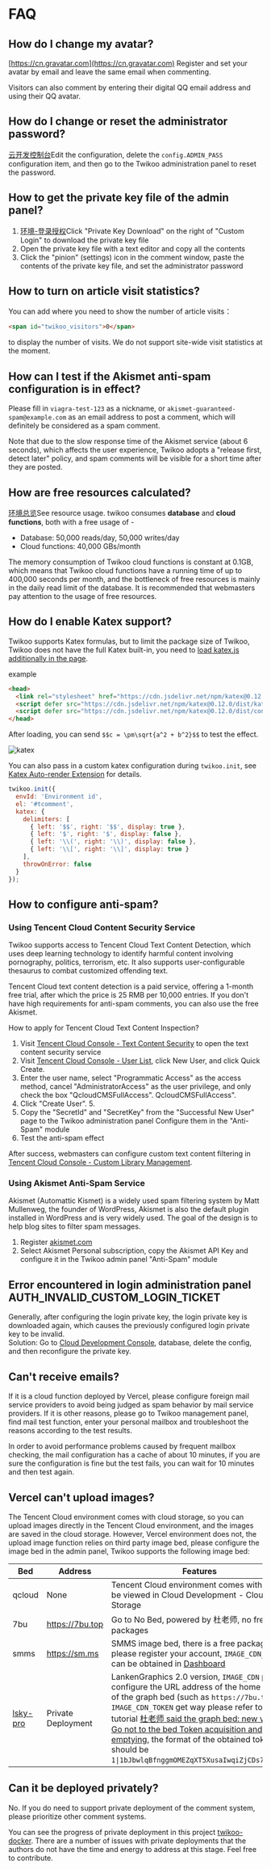# FAQ

## How do I change my avatar?

[https://cn.gravatar.com](https://cn.gravatar.com) Register and set your avatar by email and leave the same email when commenting.

Visitors can also comment by entering their digital QQ email address and using their QQ avatar.

## How do I change or reset the administrator password?

[云开发控制台](https://console.cloud.tencent.com/tcb/database/collection/config)Edit the configuration, delete the `config.ADMIN_PASS `configuration item, and then go to the Twikoo administration panel to reset the password.

## How to get the private key file of the admin panel?

1. [环境-登录授权](https://console.cloud.tencent.com/tcb/env/login)Click "Private Key Download" on the right of "Custom Login" to download the private key file
2. Open the private key file with a text editor and copy all the contents
3. Click the "pinion" (settings) icon in the comment window, paste the contents of the private key file, and set the administrator password

## How to turn on article visit statistics?

You can add where you need to show the number of article visits：

``` html
<span id="twikoo_visitors">0</span>
```

to display the number of visits. We do not support site-wide visit statistics at the moment.

## How can I test if the Akismet anti-spam configuration is in effect?

Please fill in `viagra-test-123` as a nickname, or `akismet-guaranteed-spam@example.com` as an email address to post a comment, which will definitely be considered as a spam comment.

Note that due to the slow response time of the Akismet service (about 6 seconds), which affects the user experience, Twikoo adopts a "release first, detect later" policy, and spam comments will be visible for a short time after they are posted.

## How are free resources calculated?

[环境总览](https://console.cloud.tencent.com/tcb/env/overview)See resource usage. twikoo consumes **database** and **cloud functions**, both with a free usage of -

* Database: 50,000 reads/day, 50,000 writes/day
* Cloud functions: 40,000 GBs/month

The memory consumption of Twikoo cloud functions is constant at 0.1GB, which means that Twikoo cloud functions have a running time of up to 400,000 seconds per month, and the bottleneck of free resources is mainly in the daily read limit of the database. It is recommended that webmasters pay attention to the usage of free resources.

## How do I enable Katex support?

Twikoo supports Katex formulas, but to limit the package size of Twikoo, Twikoo does not have the full Katex built-in, you need to [load katex.js additionally in the page](https://katex.org/docs/browser.html).

example

``` html
<head>
  <link rel="stylesheet" href="https://cdn.jsdelivr.net/npm/katex@0.12.0/dist/katex.min.css" integrity="sha384-AfEj0r4/OFrOo5t7NnNe46zW/tFgW6x/bCJG8FqQCEo3+Aro6EYUG4+cU+KJWu/X" crossorigin="anonymous">
  <script defer src="https://cdn.jsdelivr.net/npm/katex@0.12.0/dist/katex.min.js" integrity="sha384-g7c+Jr9ZivxKLnZTDUhnkOnsh30B4H0rpLUpJ4jAIKs4fnJI+sEnkvrMWph2EDg4" crossorigin="anonymous"></script>
  <script defer src="https://cdn.jsdelivr.net/npm/katex@0.12.0/dist/contrib/auto-render.min.js" integrity="sha384-mll67QQFJfxn0IYznZYonOWZ644AWYC+Pt2cHqMaRhXVrursRwvLnLaebdGIlYNa" crossorigin="anonymous"></script>
</head>
```

After loading, you can send `$$c = \pm\sqrt{a^2 + b^2}$$` to test the effect.

![katex](../static/katex.png)

You can also pass in a custom katex configuration during `twikoo.init`, see [Katex Auto-render Extension](https://katex.org/docs/autorender.html) for details.

``` js
twikoo.init({
  envId: 'Environment id',
  el: '#tcomment',
  katex: {
    delimiters: [
      { left: '$$', right: '$$', display: true },
      { left: '$', right: '$', display: false },
      { left: '\\(', right: '\\)', display: false },
      { left: '\\[', right: '\\]', display: true }
    ],
    throwOnError: false
  }
});
```

## How to configure anti-spam?

### Using Tencent Cloud Content Security Service

Twikoo supports access to Tencent Cloud Text Content Detection, which uses deep learning technology to identify harmful content involving pornography, politics, terrorism, etc. It also supports user-configurable thesaurus to combat customized offending text.

Tencent Cloud text content detection is a paid service, offering a 1-month free trial, after which the price is 25 RMB per 10,000 entries. If you don't have high requirements for anti-spam comments, you can also use the free Akismet.

How to apply for Tencent Cloud Text Content Inspection?

1. Visit [Tencent Cloud Console - Text Content Security](https://console.cloud.tencent.com/cms/text/overview) to open the text content security service
2. Visit [Tencent Cloud Console - User List](https://console.cloud.tencent.com/cam), click New User, and click Quick Create.
3. Enter the user name, select "Programmatic Access" as the access method, cancel "AdministratorAccess" as the user privilege, and only check the box "QcloudCMSFullAccess". QcloudCMSFullAccess".
4. Click "Create User". 5.
5. Copy the "SecretId" and "SecretKey" from the "Successful New User" page to the Twikoo administration panel Configure them in the "Anti-Spam" module
6. Test the anti-spam effect

After success, webmasters can configure custom text content filtering in [Tencent Cloud Console - Custom Library Management](https://console.cloud.tencent.com/cms/text/lib).

### Using Akismet Anti-Spam Service

Akismet (Automattic Kismet) is a widely used spam filtering system by Matt Mullenweg, the founder of WordPress, Akismet is also the default plugin installed in WordPress and is very widely used. The goal of the design is to help blog sites to filter spam messages.

1. Register [akismet.com](https://akismet.com)
2. Select Akismet Personal subscription, copy the Akismet API Key and configure it in the Twikoo admin panel "Anti-Spam" module

## Error encountered in login administration panel AUTH_INVALID_CUSTOM_LOGIN_TICKET

Generally, after configuring the login private key, the login private key is downloaded again, which causes the previously configured login private key to be invalid.<br>
Solution: Go to [Cloud Development Console](https://console.cloud.tencent.com/tcb/database/collection/config), database, delete the config, and then reconfigure the private key.

## Can't receive emails?

If it is a cloud function deployed by Vercel, please configure foreign mail service providers to avoid being judged as spam behavior by mail service providers. If it is other reasons, please go to Twikoo management panel, find mail test function, enter your personal mailbox and troubleshoot the reasons according to the test results.

In order to avoid performance problems caused by frequent mailbox checking, the mail configuration has a cache of about 10 minutes, if you are sure the configuration is fine but the test fails, you can wait for 10 minutes and then test again.

## Vercel can't upload images?

The Tencent Cloud environment comes with cloud storage, so you can upload images directly in the Tencent Cloud environment, and the images are saved in the cloud storage. However, Vercel environment does not, the upload image function relies on third party image bed, please configure the image bed in the admin panel, Twikoo supports the following image bed:

| Bed | Address | Features |
| ---- | ---- | ---- |
| qcloud | None | Tencent Cloud environment comes with it, can be viewed in Cloud Development - Cloud Storage |
| 7bu | https://7bu.top | Go to No Bed, powered by 杜老师, no free packages |
| smms | https://sm.ms | SMMS image bed, there is a free package, please register your account, `IMAGE_CDN_TOKEN` can be obtained in [Dashboard](https://sm.ms/home/apitoken) |
| [lsky-pro](https://www.lsky.pro) | Private Deployment | LankenGraphics 2.0 version, `IMAGE_CDN` please configure the URL address of the home page of the graph bed (such as `https://7bu.top`), `IMAGE_CDN_TOKEN` get way please refer to the tutorial [杜老师 said the graph bed: new version Go not to the bed Token acquisition and emptying](https://dusays.com/454/), the format of the obtained token should be `1\|1bJbwlqBfnggmOMEZqXT5XusaIwqiZjCDs7r1Ob5`) |

## Can it be deployed privately?

No. If you do need to support private deployment of the comment system, please prioritize other comment systems.

You can see the progress of private deployment in this project [twikoo-docker](https://github.com/twikoojs/twikoo-docker). There are a number of issues with private deployments that the authors do not have the time and energy to address at this stage. Feel free to contribute.
